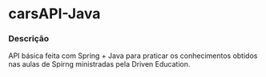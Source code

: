 # carsAPI-Java

### Descrição
API básica feita com Spring + Java para praticar os conhecimentos obtidos nas aulas de Spirng ministradas pela Driven Education.
